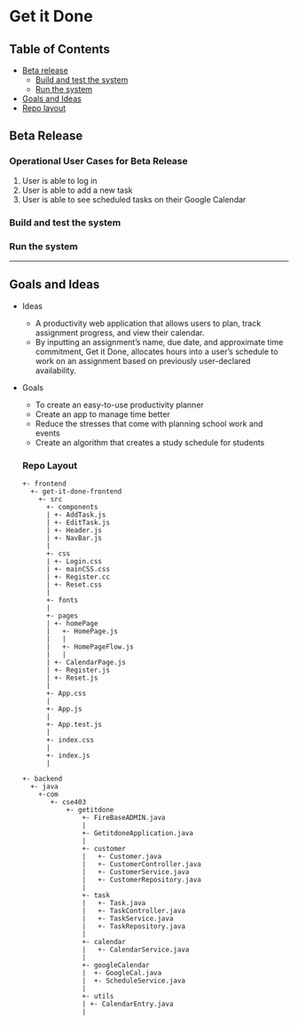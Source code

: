 # Get it Done

## Table of Contents
* [Beta release](https://github.com/Get-It-Done-403/Get-It-Done/blob/main/README.md#beta-release)
  * [Build and test the system](https://github.com/Get-It-Done-403/Get-It-Done/blob/main/README.md#build-and-test-the-system)
  * [Run the system](https://github.com/Get-It-Done-403/Get-It-Done/blob/main/README.md#run-the-system) 
* [Goals and Ideas](https://github.com/Get-It-Done-403/Get-It-Done/blob/main/README.md#goals-and-ideas)
* [Repo layout](https://github.com/Get-It-Done-403/Get-It-Done/blob/main/README.md#repo-layout)

## Beta Release

### Operational User Cases for Beta Release

1. User is able to log in
2. User is able to add a new task
3. User is able to see scheduled tasks on their Google Calendar

### Build and test the system


### Run the system

----------------------------------------
             
## Goals and Ideas

* Ideas 
  - A productivity web application that allows users to plan, track assignment progress, and view their calendar. 
  - By inputting an assignment’s name, due date, and approximate time commitment, Get it Done, allocates hours into a user’s schedule to work on an assignment based on previously user-declared availability. 

* Goals
  - To create an easy-to-use productivity planner
  - Create an app to manage time better
  - Reduce the stresses that come with planning school work and events
  - Create an algorithm that creates a study schedule for students
  
  
  ### Repo Layout
  ```
  +- frontend
    +- get-it-done-frontend
      +- src 
        +- components
        | +- AddTask.js
        | +- EditTask.js
        | +- Header.js
        | +- NavBar.js
        |
        +- css
        | +- Login.css
        | +- mainCSS.css
        | +- Register.cc
        | +- Reset.css
        |
        +- fonts
        |
        +- pages
        | +- homePage
        |   +- HomePage.js
        |   |
        |   +- HomePageFlow.js
        |   |
        | +- CalendarPage.js
        | +- Register.js
        | +- Reset.js
        |
        +- App.css
        |
        +- App.js
        |
        +- App.test.js
        |
        +- index.css
        |
        +- index.js
        |
        
  +- backend
    +- java
      +-com
         +- cse403
             +- getitdone
                 +- FireBaseADMIN.java
                 |
                 +- GetitdoneApplication.java
                 |
                 +- customer
                 |   +- Customer.java
                 |   +- CustomerController.java
                 |   +- CustomerService.java
                 |   +- CustomerRepository.java
                 |
                 +- task
                 |   +- Task.java
                 |   +- TaskController.java
                 |   +- TaskService.java
                 |   +- TaskRepository.java
                 |
                 +- calendar
                 |   +- CalendarService.java
                 |
                 +- googleCalendar
                 |  +- GoogleCal.java
                 |  +- ScheduleService.java
                 |
                 +- utils
                 | +- CalendarEntry.java
                 |
               

     ```
